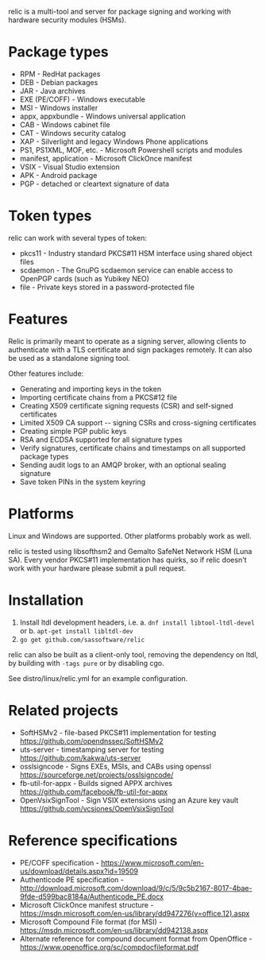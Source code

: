 relic is a multi-tool and server for package signing and working with hardware security modules (HSMs).

# Package types
* RPM - RedHat packages
* DEB - Debian packages
* JAR - Java archives
* EXE (PE/COFF) - Windows executable
* MSI - Windows installer
* appx, appxbundle - Windows universal application
* CAB - Windows cabinet file
* CAT - Windows security catalog
* XAP - Silverlight and legacy Windows Phone applications
* PS1, PS1XML, MOF, etc. - Microsoft Powershell scripts and modules
* manifest, application - Microsoft ClickOnce manifest
* VSIX - Visual Studio extension
* APK - Android package
* PGP - detached or cleartext signature of data

# Token types
relic can work with several types of token:

* pkcs11 - Industry standard PKCS#11 HSM interface using shared object files
* scdaemon - The GnuPG scdaemon service can enable access to OpenPGP cards (such as Yubikey NEO)
* file - Private keys stored in a password-protected file

# Features
Relic is primarily meant to operate as a signing server, allowing clients to authenticate with a TLS certificate and sign packages remotely. It can also be used as a standalone signing tool.

Other features include:

* Generating and importing keys in the token
* Importing certificate chains from a PKCS#12 file
* Creating X509 certificate signing requests (CSR) and self-signed certificates
* Limited X509 CA support -- signing CSRs and cross-signing certificates
* Creating simple PGP public keys
* RSA and ECDSA supported for all signature types
* Verify signatures, certificate chains and timestamps on all supported package types
* Sending audit logs to an AMQP broker, with an optional sealing signature
* Save token PINs in the system keyring

# Platforms
Linux and Windows are supported. Other platforms probably work as well.

relic is tested using libsofthsm2 and Gemalto SafeNet Network HSM (Luna SA). Every vendor PKCS#11 implementation has quirks, so if relic doesn't work with your hardware please submit a pull request.

# Installation
1. Install ltdl development headers, i.e.
    a. `dnf install libtool-ltdl-devel` or
    b. `apt-get install libltdl-dev`
2. `go get github.com/sassoftware/relic`

relic can also be built as a client-only tool, removing the dependency on ltdl, by building with `-tags pure` or by disabling cgo.

See distro/linux/relic.yml for an example configuration.

# Related projects
* SoftHSMv2 - file-based PKCS#11 implementation for testing https://github.com/opendnssec/SoftHSMv2
* uts-server - timestamping server for testing https://github.com/kakwa/uts-server
* osslsigncode - Signs EXEs, MSIs, and CABs using openssl https://sourceforge.net/projects/osslsigncode/
* fb-util-for-appx - Builds signed APPX archives https://github.com/facebook/fb-util-for-appx
* OpenVsixSignTool - Sign VSIX extensions using an Azure key vault https://github.com/vcsjones/OpenVsixSignTool

# Reference specifications
* PE/COFF specification - https://www.microsoft.com/en-us/download/details.aspx?id=19509
* Authenticode PE specification - http://download.microsoft.com/download/9/c/5/9c5b2167-8017-4bae-9fde-d599bac8184a/Authenticode_PE.docx
* Microsoft ClickOnce manifest structure - https://msdn.microsoft.com/en-us/library/dd947276(v=office.12).aspx
* Microsoft Compound File format (for MSI) - https://msdn.microsoft.com/en-us/library/dd942138.aspx
* Alternate reference for compound document format from OpenOffice - https://www.openoffice.org/sc/compdocfileformat.pdf

